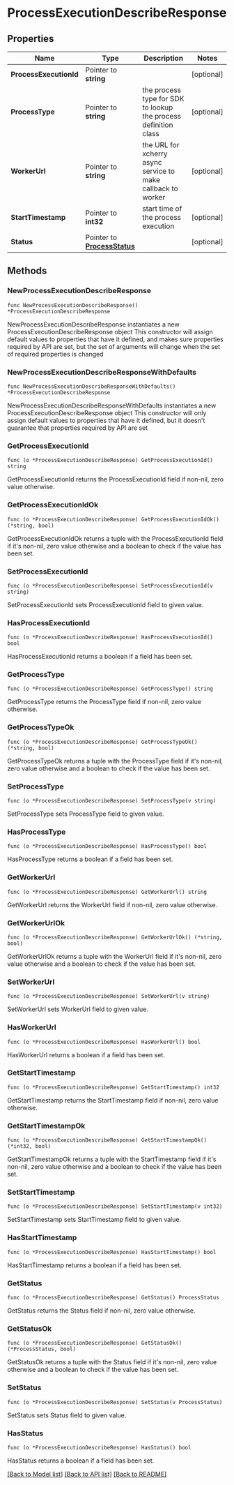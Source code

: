 # ProcessExecutionDescribeResponse

## Properties

Name | Type | Description | Notes
------------ | ------------- | ------------- | -------------
**ProcessExecutionId** | Pointer to **string** |  | [optional] 
**ProcessType** | Pointer to **string** | the process type for SDK to lookup the process definition class | [optional] 
**WorkerUrl** | Pointer to **string** | the URL for xcherry async service to make callback to worker | [optional] 
**StartTimestamp** | Pointer to **int32** | start time of the process execution | [optional] 
**Status** | Pointer to [**ProcessStatus**](ProcessStatus.md) |  | [optional] 

## Methods

### NewProcessExecutionDescribeResponse

`func NewProcessExecutionDescribeResponse() *ProcessExecutionDescribeResponse`

NewProcessExecutionDescribeResponse instantiates a new ProcessExecutionDescribeResponse object
This constructor will assign default values to properties that have it defined,
and makes sure properties required by API are set, but the set of arguments
will change when the set of required properties is changed

### NewProcessExecutionDescribeResponseWithDefaults

`func NewProcessExecutionDescribeResponseWithDefaults() *ProcessExecutionDescribeResponse`

NewProcessExecutionDescribeResponseWithDefaults instantiates a new ProcessExecutionDescribeResponse object
This constructor will only assign default values to properties that have it defined,
but it doesn't guarantee that properties required by API are set

### GetProcessExecutionId

`func (o *ProcessExecutionDescribeResponse) GetProcessExecutionId() string`

GetProcessExecutionId returns the ProcessExecutionId field if non-nil, zero value otherwise.

### GetProcessExecutionIdOk

`func (o *ProcessExecutionDescribeResponse) GetProcessExecutionIdOk() (*string, bool)`

GetProcessExecutionIdOk returns a tuple with the ProcessExecutionId field if it's non-nil, zero value otherwise
and a boolean to check if the value has been set.

### SetProcessExecutionId

`func (o *ProcessExecutionDescribeResponse) SetProcessExecutionId(v string)`

SetProcessExecutionId sets ProcessExecutionId field to given value.

### HasProcessExecutionId

`func (o *ProcessExecutionDescribeResponse) HasProcessExecutionId() bool`

HasProcessExecutionId returns a boolean if a field has been set.

### GetProcessType

`func (o *ProcessExecutionDescribeResponse) GetProcessType() string`

GetProcessType returns the ProcessType field if non-nil, zero value otherwise.

### GetProcessTypeOk

`func (o *ProcessExecutionDescribeResponse) GetProcessTypeOk() (*string, bool)`

GetProcessTypeOk returns a tuple with the ProcessType field if it's non-nil, zero value otherwise
and a boolean to check if the value has been set.

### SetProcessType

`func (o *ProcessExecutionDescribeResponse) SetProcessType(v string)`

SetProcessType sets ProcessType field to given value.

### HasProcessType

`func (o *ProcessExecutionDescribeResponse) HasProcessType() bool`

HasProcessType returns a boolean if a field has been set.

### GetWorkerUrl

`func (o *ProcessExecutionDescribeResponse) GetWorkerUrl() string`

GetWorkerUrl returns the WorkerUrl field if non-nil, zero value otherwise.

### GetWorkerUrlOk

`func (o *ProcessExecutionDescribeResponse) GetWorkerUrlOk() (*string, bool)`

GetWorkerUrlOk returns a tuple with the WorkerUrl field if it's non-nil, zero value otherwise
and a boolean to check if the value has been set.

### SetWorkerUrl

`func (o *ProcessExecutionDescribeResponse) SetWorkerUrl(v string)`

SetWorkerUrl sets WorkerUrl field to given value.

### HasWorkerUrl

`func (o *ProcessExecutionDescribeResponse) HasWorkerUrl() bool`

HasWorkerUrl returns a boolean if a field has been set.

### GetStartTimestamp

`func (o *ProcessExecutionDescribeResponse) GetStartTimestamp() int32`

GetStartTimestamp returns the StartTimestamp field if non-nil, zero value otherwise.

### GetStartTimestampOk

`func (o *ProcessExecutionDescribeResponse) GetStartTimestampOk() (*int32, bool)`

GetStartTimestampOk returns a tuple with the StartTimestamp field if it's non-nil, zero value otherwise
and a boolean to check if the value has been set.

### SetStartTimestamp

`func (o *ProcessExecutionDescribeResponse) SetStartTimestamp(v int32)`

SetStartTimestamp sets StartTimestamp field to given value.

### HasStartTimestamp

`func (o *ProcessExecutionDescribeResponse) HasStartTimestamp() bool`

HasStartTimestamp returns a boolean if a field has been set.

### GetStatus

`func (o *ProcessExecutionDescribeResponse) GetStatus() ProcessStatus`

GetStatus returns the Status field if non-nil, zero value otherwise.

### GetStatusOk

`func (o *ProcessExecutionDescribeResponse) GetStatusOk() (*ProcessStatus, bool)`

GetStatusOk returns a tuple with the Status field if it's non-nil, zero value otherwise
and a boolean to check if the value has been set.

### SetStatus

`func (o *ProcessExecutionDescribeResponse) SetStatus(v ProcessStatus)`

SetStatus sets Status field to given value.

### HasStatus

`func (o *ProcessExecutionDescribeResponse) HasStatus() bool`

HasStatus returns a boolean if a field has been set.


[[Back to Model list]](../README.md#documentation-for-models) [[Back to API list]](../README.md#documentation-for-api-endpoints) [[Back to README]](../README.md)


